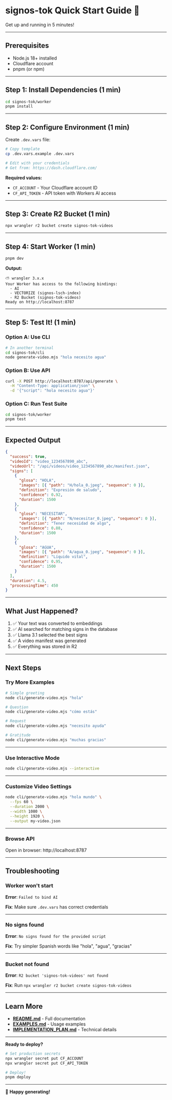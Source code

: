 # signos-tok Quick Start Guide 🚀

Get up and running in 5 minutes!

---

## Prerequisites

- Node.js 18+ installed
- Cloudflare account
- pnpm (or npm)

---

## Step 1: Install Dependencies (1 min)

```bash
cd signos-tok/worker
pnpm install
```

---

## Step 2: Configure Environment (1 min)

Create `.dev.vars` file:

```bash
# Copy template
cp .dev.vars.example .dev.vars

# Edit with your credentials
# Get from: https://dash.cloudflare.com/
```

**Required values:**
- `CF_ACCOUNT` - Your Cloudflare account ID
- `CF_API_TOKEN` - API token with Workers AI access

---

## Step 3: Create R2 Bucket (1 min)

```bash
npx wrangler r2 bucket create signos-tok-videos
```

---

## Step 4: Start Worker (1 min)

```bash
pnpm dev
```

**Output:**
```
⛅️ wrangler 3.x.x
Your Worker has access to the following bindings:
  - AI
  - VECTORIZE (signos-lsch-index)
  - R2 Bucket (signos-tok-videos)
Ready on http://localhost:8787
```

---

## Step 5: Test It! (1 min)

### Option A: Use CLI

```bash
# In another terminal
cd signos-tok/cli
node generate-video.mjs "hola necesito agua"
```

### Option B: Use API

```bash
curl -X POST http://localhost:8787/api/generate \
  -H "Content-Type: application/json" \
  -d '{"script": "hola necesito agua"}'
```

### Option C: Run Test Suite

```bash
cd signos-tok/worker
pnpm test
```

---

## Expected Output

```json
{
  "success": true,
  "videoId": "video_1234567890_abc",
  "videoUrl": "/api/videos/video_1234567890_abc/manifest.json",
  "signs": [
    {
      "glosa": "HOLA",
      "images": [{ "path": "H/hola_0.jpeg", "sequence": 0 }],
      "definition": "Expresión de saludo",
      "confidence": 0.92,
      "duration": 1500
    },
    {
      "glosa": "NECESITAR",
      "images": [{ "path": "N/necesitar_0.jpeg", "sequence": 0 }],
      "definition": "Tener necesidad de algo",
      "confidence": 0.88,
      "duration": 1500
    },
    {
      "glosa": "AGUA",
      "images": [{ "path": "A/agua_0.jpeg", "sequence": 0 }],
      "definition": "Líquido vital",
      "confidence": 0.95,
      "duration": 1500
    }
  ],
  "duration": 4.5,
  "processingTime": 450
}
```

---

## What Just Happened?

1. ✅ Your text was converted to embeddings
2. ✅ AI searched for matching signs in the database
3. ✅ Llama 3.1 selected the best signs
4. ✅ A video manifest was generated
5. ✅ Everything was stored in R2

---

## Next Steps

### Try More Examples

```bash
# Simple greeting
node cli/generate-video.mjs "hola"

# Question
node cli/generate-video.mjs "cómo estás"

# Request
node cli/generate-video.mjs "necesito ayuda"

# Gratitude
node cli/generate-video.mjs "muchas gracias"
```

---

### Use Interactive Mode

```bash
node cli/generate-video.mjs --interactive
```

---

### Customize Video Settings

```bash
node cli/generate-video.mjs "hola mundo" \
  --fps 60 \
  --duration 2000 \
  --width 1080 \
  --height 1920 \
  --output my-video.json
```

---

### Browse API

Open in browser: http://localhost:8787

---

## Troubleshooting

### Worker won't start

**Error**: `Failed to bind AI`

**Fix**: Make sure `.dev.vars` has correct credentials

---

### No signs found

**Error**: `No signs found for the provided script`

**Fix**: Try simpler Spanish words like "hola", "agua", "gracias"

---

### Bucket not found

**Error**: `R2 bucket 'signos-tok-videos' not found`

**Fix**: Run `npx wrangler r2 bucket create signos-tok-videos`

---

## Learn More

- **[README.md](README.md)** - Full documentation
- **[EXAMPLES.md](EXAMPLES.md)** - Usage examples
- **[IMPLEMENTATION_PLAN.md](IMPLEMENTATION_PLAN.md)** - Technical details

---

**Ready to deploy?**

```bash
# Set production secrets
npx wrangler secret put CF_ACCOUNT
npx wrangler secret put CF_API_TOKEN

# Deploy!
pnpm deploy
```

---

🤟 **Happy generating!**

